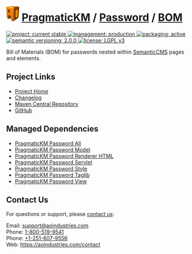 # [<img src="ao-logo.png" alt="AO Logo" width="35" height="40">](https://github.com/aoindustries) [PragmaticKM](https://github.com/aoindustries/pragmatickm) / [Password](https://github.com/aoindustries/pragmatickm-password) / [BOM](https://github.com/aoindustries/pragmatickm-password-bom)
<p>
	<a href="https://aoindustries.com/life-cycle#project-current-stable">
		<img src="https://pragmatickm.com/ao-badges/project-current-stable.svg" alt="project: current stable" />
	</a>
	<a href="https://aoindustries.com/life-cycle#management-production">
		<img src="https://pragmatickm.com/ao-badges/management-production.svg" alt="management: production" />
	</a>
	<a href="https://aoindustries.com/life-cycle#packaging-active">
		<img src="https://pragmatickm.com/ao-badges/packaging-active.svg" alt="packaging: active" />
	</a>
	<br />
	<a href="http://semver.org/spec/v2.0.0.html">
		<img src="https://pragmatickm.com/ao-badges/semver-2.0.0.svg" alt="semantic versioning: 2.0.0" />
	</a>
	<a href="https://www.gnu.org/licenses/lgpl-3.0">
		<img src="https://pragmatickm.com/ao-badges/license-lgpl-3.0.svg" alt="license: LGPL v3" />
	</a>
</p>

Bill of Materials (BOM) for passwords nested within [SemanticCMS](https://github.com/aoindustries/semanticcms) pages and elements.

## Project Links
* [Project Home](https://pragmatickm.com/password/bom/)
* [Changelog](https://pragmatickm.com/password/bom/changelog)
* [Maven Central Repository](https://search.maven.org/artifact/com.pragmatickm/pragmatickm-password-bom)
* [GitHub](https://github.com/aoindustries/pragmatickm-password-bom)

## Managed Dependencies
* [PragmaticKM Password All](https://github.com/aoindustries/pragmatickm-password-all)
* [PragmaticKM Password Model](https://github.com/aoindustries/pragmatickm-password-model)
* [PragmaticKM Password Renderer HTML](https://github.com/aoindustries/pragmatickm-password-renderer-html)
* [PragmaticKM Password Servlet](https://github.com/aoindustries/pragmatickm-password-servlet)
* [PragmaticKM Password Style](https://github.com/aoindustries/pragmatickm-password-style)
* [PragmaticKM Password Taglib](https://github.com/aoindustries/pragmatickm-password-taglib)
* [PragmaticKM Password View](https://github.com/aoindustries/pragmatickm-password-view)

## Contact Us
For questions or support, please [contact us](https://aoindustries.com/contact):

Email: [support@aoindustries.com](mailto:support@aoindustries.com)  
Phone: [1-800-519-9541](tel:1-800-519-9541)  
Phone: [+1-251-607-9556](tel:+1-251-607-9556)  
Web: https://aoindustries.com/contact
